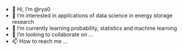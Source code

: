 - 👋 Hi, I’m @rya0
- 👀 I’m interested in applications of data science in energy storage research
- 🌱 I’m currently learning probability, statistics and machine learning
- 💞️ I’m looking to collaborate on ...
- 📫 How to reach me ...

<!---
rya0/rya0 is a ✨ special ✨ repository because its `README.md` (this file) appears on your GitHub profile.
You can click the Preview link to take a look at your changes.
--->
